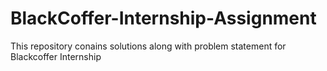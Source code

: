 # BlackCoffer-Internship-Assignment
This repository conains solutions along with problem statement for Blackcoffer Internship
